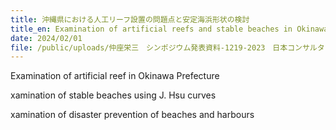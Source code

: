 ```yaml
---
title: 沖縄県における人工リーフ設置の問題点と安定海浜形状の検討
title_en: Examination of artificial reefs and stable beaches in Okinawa Prefecture
date: 2024/02/01
file: /public/uploads/仲座栄三　シンポジウム発表資料-1219-2023　日本コンサルタンツ協会主催-コピー.pdf
---
```

Examination of artificial reef in Okinawa Prefecture

xamination of stable beaches using J. Hsu curves

xamination of disaster prevention of beaches and harbours